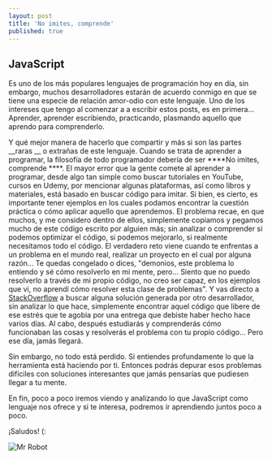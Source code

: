 ```yaml
---
layout: post
title: 'No imites, comprende'
published: true
---
```

## JavaScript

Es uno de los más populares lenguajes de programación hoy en día, sin embargo, muchos desarrolladores estarán de acuerdo conmigo en que se tiene una especie de relación amor-odio con este lenguaje. Uno de los intereses que tengo al comenzar a a escribir estos posts, es en primera... Aprender, aprender escribiendo, practicando, plasmando aquello que aprendo para comprenderlo. 

Y qué mejor manera de hacerlo que compartir y más si son las partes __raras __ o extrañas de este lenguaje. Cuando se trata de aprender a programar, la filosofía de todo programador debería de ser ****No imites, comprende ****. El mayor error que la gente comete al aprender a programar, desde algo tan simple como buscar tutoriales en YouTube, cursos en Udemy, por mencionar algunas plataformas, así como libros y materiales, está basado en buscar código para imitar. Si bien, es cierto, es importante tener ejemplos en los cuales podamos encontrar la cuestión práctica o cómo aplicar aquello que aprendemos. El problema recae, en que muchos, y me considero dentro de ellos, simplemente copiamos y pegamos mucho de este código escrito por alguien más; sin analizar o comprender si podemos optimizar el código, si podemos mejorarlo, si realmente necesitamos todo el código. El verdadero reto viene cuando te enfrentas a un problema en el mundo real, realizar un proyecto en el cual por alguna razón... Te quedas congelado o dices, "demonios, este problema lo entiendo y sé cómo resolverlo en mi mente, pero... Siento que no puedo resolverlo a través de mi propio código, no creo ser capaz, en los ejemplos que vi, no aprendí cómo resolver esta clase de problemas". Y vas directo a [StackOverflow](https://stackoverflow.com "StackOverflow") a buscar alguna solución generada por otro desarrollador, sin analizar lo que hace, simplemente encontrar aquel código que libere de ese estrés que te agobia por una entrega que debiste haber hecho hace varios días. Al cabo, después estudiarás y comprenderás cómo funcionaban las cosas y resolverás el problema con tu propio código... Pero ese día, jamás llegará.

Sin embargo, no todo está perdido. Si entiendes profundamente lo que la herramienta está haciendo por ti. Entonces podrás depurar esos problemas difíciles con soluciones interesantes que jamás pensarías que pudiesen llegar a tu mente. 

En fin, poco a poco iremos viendo y analizando lo que JavaScript como lenguaje nos ofrece y si te interesa, podremos ir aprendiendo juntos poco a poco.

¡Saludos! (:

![Mr Robot]({{site.baseurl}}/_posts/mr-robot-head.jpg)


